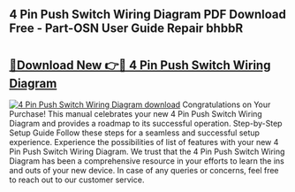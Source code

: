 ## 4 Pin Push Switch Wiring Diagram PDF Download Free - Part-OSN User Guide Repair bhbbR

# <h2><a href="http://dfmpaaq.blite.top/?on=4+Pin+Push+Switch+Wiring+Diagram">🔗Download New 👉🔴 4 Pin Push Switch Wiring Diagram</a></h2>

[![4 Pin Push Switch Wiring Diagram download](https://i.imgur.com/lujVjoI.png)](http://dfmpaaq.blite.top/?on=4+Pin+Push+Switch+Wiring+Diagram)
Congratulations on Your Purchase! This manual celebrates your new 4 Pin Push Switch Wiring Diagram and provides a roadmap to its successful operation. Step-by-Step Setup Guide Follow these steps for a seamless and successful setup experience. Experience the possibilities of list of features with your new 4 Pin Push Switch Wiring Diagram. We trust that the 4 Pin Push Switch Wiring Diagram has been a comprehensive resource in your efforts to learn the ins and outs of your new device. In case of any queries or concerns, feel free to reach out to our customer service.
